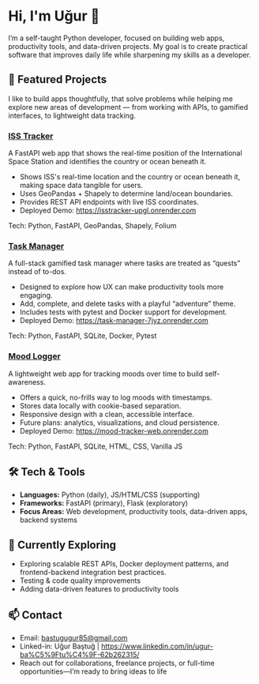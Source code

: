 # Hi, I'm Uğur 👋

I’m a self-taught Python developer, focused on building web apps, productivity tools, and data-driven projects. My goal is to create practical software that improves daily life while sharpening my skills as a developer.

## 🚀 Featured Projects
I like to build apps thoughtfully, that solve problems while helping me explore new areas of development — from working with APIs, to gamified interfaces, to lightweight data tracking.

### [ISS Tracker](https://github.com/Allkindoflower/isstracker)
A FastAPI web app that shows the real-time position of the International Space Station and identifies the country or ocean beneath it.  
- Shows ISS's real-time location and the country or ocean beneath it, making space data tangible for users. 
- Uses GeoPandas + Shapely to determine land/ocean boundaries.  
- Provides REST API endpoints with live ISS coordinates.  
- Deployed Demo: https://isstracker-upgl.onrender.com  

Tech: Python, FastAPI, GeoPandas, Shapely, Folium

### [Task Manager](https://github.com/Allkindoflower/task-manager)  
A full-stack gamified task manager where tasks are treated as “quests” instead of to-dos.  

- Designed to explore how UX can make productivity tools more engaging.  
- Add, complete, and delete tasks with a playful “adventure” theme.  
- Includes tests with pytest and Docker support for development.  
- Deployed Demo: https://task-manager-7jyz.onrender.com  

Tech: Python, FastAPI, SQLite, Docker, Pytest

### [Mood Logger](https://github.com/Allkindoflower/mood-tracker-web)  
A lightweight web app for tracking moods over time to build self-awareness.  

- Offers a quick, no-frills way to log moods with timestamps.  
- Stores data locally with cookie-based separation.  
- Responsive design with a clean, accessible interface.  
- Future plans: analytics, visualizations, and cloud persistence.
- Deployed Demo: https://mood-tracker-web.onrender.com

Tech: Python, FastAPI, SQLite, HTML, CSS, Vanilla JS

## 🛠️ Tech & Tools

- **Languages:** Python (daily), JS/HTML/CSS (supporting) 
- **Frameworks:** FastAPI (primary), Flask (exploratory)
- **Focus Areas:** Web development, productivity tools, data-driven apps, backend systems  


## 🌱 Currently Exploring

- Exploring scalable REST APIs, Docker deployment patterns, and frontend-backend integration best practices.
- Testing & code quality improvements  
- Adding data-driven features to productivity tools  

## 📫 Contact

- Email: bastugugur85@gmail.com
- Linked-in: Uğur Baştuğ | https://www.linkedin.com/in/ugur-ba%C5%9Ftu%C4%9F-62b262315/
- Reach out for collaborations, freelance projects, or full-time opportunities—I’m ready to bring ideas to life

